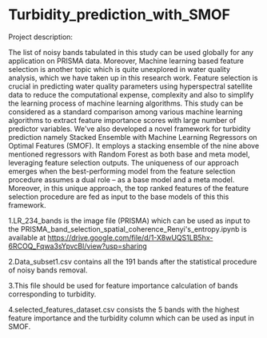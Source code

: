 # Turbidity_prediction_with_SMOF

Project description:

The list of noisy bands tabulated in this study can be used globally for any application on PRISMA data. Moreover, Machine learning based feature selection is another topic which is quite unexplored in water quality analysis,
which we have taken up in this research work. Feature selection is crucial in predicting water quality parameters using hyperspectral satellite data to reduce the computational expense, complexity and also to simplify the
learning process of machine learning algorithms. This study can be considered as a standard comparison among various machine learning algorithms to extract feature importance scores with large number of predictor variables.
We've also developed a novel framework for turbidity prediction namely Stacked Ensemble with Machine Learning Regressors on Optimal Features (SMOF). 
It employs a stacking ensemble of the nine above mentioned regressors with Random Forest as both base and meta model, leveraging feature selection outputs. 
The uniqueness of our approach emerges when the best-performing model from the feature selection procedure assumes a dual role – as a base model and a meta model. 
Moreover, in this unique approach, the top ranked features of the feature selection procedure are fed as input to the base models of this this framework. 


1.LR_234_bands is the image file (PRISMA) which can be used as input to the PRISMA_band_selection_spatial_coherence_Renyi's_entropy.ipynb is available at 
https://drive.google.com/file/d/1-X8wUQS1LB5hx-6RCOQ_Fqwa3sYpvcBl/view?usp=sharing

2.Data_subset1.csv contains all the 191 bands after the statistical procedure of noisy bands removal.

3.This file should be used for feature importance calculation of bands corresponding to turbidity.

4.selected_features_dataset.csv consists the 5 bands with the highest feature importance and the turbidity column which can be used as input 
in SMOF. 
